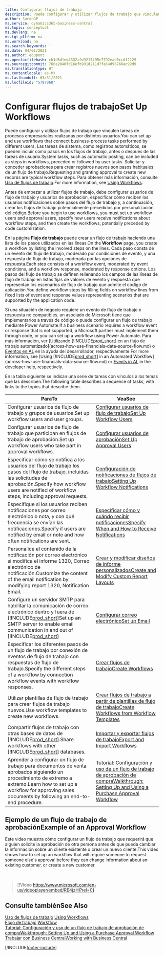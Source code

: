 ```yaml
---
title: Configurar flujos de trabajo
description: Puede configurar y utilizar flujos de trabajo que vinculen tareas de procesos empresariales realizadas por distintos usuarios. Conozca los diferentes pasos que debe seguir.
author: SorenGP
ms.service: dynamics365-business-central
ms.topic: conceptual
ms.devlang: na
ms.tgt_pltfrm: na
ms.workload: na
ms.search.keywords: ''
ms.date: 04/01/2021
ms.author: edupont
ms.openlocfilehash: cb1d6d1ed4332a9d9217495e7792ead0ccd12229
ms.sourcegitcommit: 766e2840fd16efb901d211d7fa64d96766ac99d9
ms.translationtype: HT
ms.contentlocale: es-MX
ms.lasthandoff: 03/31/2021
ms.locfileid: "5787068"
---
```

# <a name="set-up-workflows"></a><span data-ttu-id="0857a-104">Configurar flujos de trabajo</span><span class="sxs-lookup"><span data-stu-id="0857a-104">Set Up Workflows</span></span>

<span data-ttu-id="0857a-105">Puede configurar y utilizar flujos de trabajo que vinculen tareas de procesos empresariales realizadas por distintos usuarios.</span><span class="sxs-lookup"><span data-stu-id="0857a-105">You can set up and use workflows that connect business-process tasks performed by different users.</span></span> <span data-ttu-id="0857a-106">Las tareas de sistema, como registros automáticos, se pueden incluir como pasos en los flujos de trabajo, antes o después de las tareas de usuario.</span><span class="sxs-lookup"><span data-stu-id="0857a-106">System tasks, such as automatic posting, can be included as steps in workflows, preceded or followed by user tasks.</span></span> <span data-ttu-id="0857a-107">Solicitar y conceder aprobaciones para crear registros nuevos son pasos habituales de un flujo de trabajo.</span><span class="sxs-lookup"><span data-stu-id="0857a-107">Requesting and granting approval to create new records are typical workflow steps.</span></span> <span data-ttu-id="0857a-108">Para obtener más información, consulte [Uso de flujos de trabajo](across-use-workflows.md).</span><span class="sxs-lookup"><span data-stu-id="0857a-108">For more information, see [Using Workflows](across-use-workflows.md).</span></span>  

 <span data-ttu-id="0857a-109">Antes de empezar a utilizar flujos de trabajo, debe configurar usuarios de flujo de trabajo y usuarios de aprobación, especificar cómo reciben los usuarios notificaciones sobre pasos del flujo de trabajo y, a continuación, crear los flujos de trabajo potencialmente precedidos por personalización del código.</span><span class="sxs-lookup"><span data-stu-id="0857a-109">Before you begin to use workflows, you must set up workflow users and approval users, specify how users receive notifications about workflow steps, and then create the workflows, potentially preceded by code customization.</span></span>  

 <span data-ttu-id="0857a-110">En la página **Flujo de trabajo** puede crear un flujo de trabajo haciendo una lista de los pasos utilizados en las líneas.</span><span class="sxs-lookup"><span data-stu-id="0857a-110">On the **Workflow** page, you create a workflow by listing the involved steps on the lines.</span></span> <span data-ttu-id="0857a-111">Cada paso consta de un evento del flujo de trabajo, moderado por condiciones de evento, y una respuesta de flujo de trabajo, moderada por las opciones de respuesta.</span><span class="sxs-lookup"><span data-stu-id="0857a-111">Each step consists of a workflow event, moderated by event conditions, and a workflow response, moderated by response options.</span></span> <span data-ttu-id="0857a-112">Los pasos del flujo de trabajo se definen rellenando los campos de las líneas de flujo de trabajo en listas fijas de valores de evento y respuesta que representan los escenarios de flujo de trabajo que admite el código de aplicación.</span><span class="sxs-lookup"><span data-stu-id="0857a-112">You define workflow steps by filling fields on workflow lines from fixed lists of event and response values representing scenarios that are supported by the application code.</span></span>  

 <span data-ttu-id="0857a-113">Si una situación de negocio requiere un evento de flujo de trabajo o respuesta no compatibles, un asociado de Microsoft tiene que implementarlos a través de código o puede configurar un flujo de trabajo mediante Power Automate.</span><span class="sxs-lookup"><span data-stu-id="0857a-113">If a business scenario requires a workflow event or response that is not supported, a Microsoft partner must implement them through code, or you can set up a workflow using Power Automate.</span></span> <span data-ttu-id="0857a-114">Para más información, ver [Utilizando [!INCLUDE[prod_short](includes/prod_short.md)] en un flujo de trabajo automatizado](across-how-use-financials-data-source-flow.md) o [Eventos en AL](/dynamics365/business-central/dev-itpro/developer/devenv-events-in-al) en la ayuda del desarrollador, respectivamente.</span><span class="sxs-lookup"><span data-stu-id="0857a-114">For more information, see [Using [!INCLUDE[prod_short](includes/prod_short.md)] in an Automated Workflow](across-how-use-financials-data-source-flow.md) or [Events in AL](/dynamics365/business-central/dev-itpro/developer/devenv-events-in-al) in the developer help, respectively.</span></span>

 <span data-ttu-id="0857a-115">En la tabla siguiente se indican una serie de tareas con vínculos a los temas que las describen.</span><span class="sxs-lookup"><span data-stu-id="0857a-115">The following table describes a sequence of tasks, with links to the topics that describe them.</span></span>  

|<span data-ttu-id="0857a-116">**Para**</span><span class="sxs-lookup"><span data-stu-id="0857a-116">**To**</span></span>|<span data-ttu-id="0857a-117">**Vea**</span><span class="sxs-lookup"><span data-stu-id="0857a-117">**See**</span></span>|  
|------------|-------------|  
|<span data-ttu-id="0857a-118">Configurar usuarios de flujo de trabajo y grupos de usuarios.</span><span class="sxs-lookup"><span data-stu-id="0857a-118">Set up workflow users and user groups.</span></span>|[<span data-ttu-id="0857a-119">Configurar usuarios de flujo de trabajo</span><span class="sxs-lookup"><span data-stu-id="0857a-119">Set Up Workflow Users</span></span>](across-how-to-set-up-workflow-users.md)|  
|<span data-ttu-id="0857a-120">Configurar usuarios de flujo de trabajo que participan en flujos de trabajo de aprobación.</span><span class="sxs-lookup"><span data-stu-id="0857a-120">Set up workflow users who take part in approval workflows.</span></span>|[<span data-ttu-id="0857a-121">Configurar usuarios de aprobación</span><span class="sxs-lookup"><span data-stu-id="0857a-121">Set Up Approval Users</span></span>](across-how-to-set-up-approval-users.md)|  
|<span data-ttu-id="0857a-122">Especificar cómo se notifica a los usuarios del flujo de trabajo los pasos del flujo de trabajo, incluidas las solicitudes de aprobación.</span><span class="sxs-lookup"><span data-stu-id="0857a-122">Specify how workflow users are notified of workflow steps, including approval requests.</span></span>|[<span data-ttu-id="0857a-123">Configuración de notificaciones de flujos de trabajo</span><span class="sxs-lookup"><span data-stu-id="0857a-123">Setting Up Workflow Notifications</span></span>](across-setting-up-workflow-notifications.md)|  
|<span data-ttu-id="0857a-124">Especifique si los usuarios reciben notificaciones por correo electrónico o nota, y con qué frecuencia se envían las notificaciones.</span><span class="sxs-lookup"><span data-stu-id="0857a-124">Specify if users are notified by email or note and how often notifications are sent.</span></span>|[<span data-ttu-id="0857a-125">Especificar cómo y cuándo recibir notificaciones</span><span class="sxs-lookup"><span data-stu-id="0857a-125">Specify When and How to Receive Notifications</span></span>](across-how-to-specify-when-and-how-to-receive-notifications.md)|  
|<span data-ttu-id="0857a-126">Personalice el contenido de la notificación por correo electrónico si modifica el informe 1320, Correo electrónico de notificación.</span><span class="sxs-lookup"><span data-stu-id="0857a-126">Customize the content of the email notification by modifying report 1320, Notification Email.</span></span>|[<span data-ttu-id="0857a-127">Crear y modificar diseños de informe personalizados</span><span class="sxs-lookup"><span data-stu-id="0857a-127">Create and Modify Custom Report Layouts</span></span>](ui-how-create-custom-report-layout.md)|  
|<span data-ttu-id="0857a-128">Configure un servidor SMTP para habilitar la comunicación de correo electrónico dentro y fuera de [!INCLUDE[prod_short](includes/prod_short.md)]</span><span class="sxs-lookup"><span data-stu-id="0857a-128">Set up an SMTP server to enable email communication in and out of [!INCLUDE[prod_short](includes/prod_short.md)]</span></span>|[<span data-ttu-id="0857a-129">Configurar correo electrónico</span><span class="sxs-lookup"><span data-stu-id="0857a-129">Set up Email</span></span>](admin-how-setup-email.md)|
|<span data-ttu-id="0857a-130">Especificar los diferentes pasos de un flujo de trabajo por conexión de eventos de flujo de trabajo con respuestas de flujo de trabajo.</span><span class="sxs-lookup"><span data-stu-id="0857a-130">Specify the different steps of a workflow by connection workflow events with workflow responses.</span></span>|[<span data-ttu-id="0857a-131">Crear flujos de trabajo</span><span class="sxs-lookup"><span data-stu-id="0857a-131">Create Workflows</span></span>](across-how-to-create-workflows.md)|  
|<span data-ttu-id="0857a-132">Utilizar plantillas de flujo de trabajo para crear flujos de trabajo nuevos.</span><span class="sxs-lookup"><span data-stu-id="0857a-132">Use workflow templates to create new workflows.</span></span>|[<span data-ttu-id="0857a-133">Crear flujos de trabajo a partir de plantillas de flujo de trabajo</span><span class="sxs-lookup"><span data-stu-id="0857a-133">Create Workflows from Workflow Templates</span></span>](across-how-to-create-workflows-from-workflow-templates.md)|  
|<span data-ttu-id="0857a-134">Compartir flujos de trabajo con otras bases de datos de [!INCLUDE[prod_short](includes/prod_short.md)].</span><span class="sxs-lookup"><span data-stu-id="0857a-134">Share workflows with other [!INCLUDE[prod_short](includes/prod_short.md)] databases.</span></span>|[<span data-ttu-id="0857a-135">Importar y exportar flujos de trabajo</span><span class="sxs-lookup"><span data-stu-id="0857a-135">Export and Import Workflows</span></span>](across-how-to-export-and-import-workflows.md)|  
|<span data-ttu-id="0857a-136">Aprender a configurar un flujo de trabajo para documentos de venta aprobados siguiendo un procedimiento de extremo a extremo.</span><span class="sxs-lookup"><span data-stu-id="0857a-136">Learn how to set up a workflow for approving sales documents by following an end-to-end procedure.</span></span>|[<span data-ttu-id="0857a-137">Tutorial: Configuración y uso de un flujo de trabajo de aprobación de compra</span><span class="sxs-lookup"><span data-stu-id="0857a-137">Walkthrough: Setting Up and Using a Purchase Approval Workflow</span></span>](walkthrough-setting-up-and-using-a-purchase-approval-workflow.md)|  

## <a name="example-of-an-approval-workflow"></a><span data-ttu-id="0857a-138">Ejemplo de un flujo de trabajo de aprobación</span><span class="sxs-lookup"><span data-stu-id="0857a-138">Example of an Approval Workflow</span></span>
<span data-ttu-id="0857a-139">Este video muestra cómo configurar un flujo de trabajo que requerirá que alguien solicite la aprobación de otra persona antes de que pueda cambiar la información sobre un cliente existente o crear un nuevo cliente.</span><span class="sxs-lookup"><span data-stu-id="0857a-139">This video shows how to set up an workflow that will require someone to request someone else's approval before they can change information about an existing customer, or create a new customer.</span></span>  
<br><br>  

> [!Video https://www.microsoft.com/en-us/videoplayer/embed/RE4jzHI?rel=0]

## <a name="see-also"></a><span data-ttu-id="0857a-140">Consulte también</span><span class="sxs-lookup"><span data-stu-id="0857a-140">See Also</span></span>  
 <span data-ttu-id="0857a-141">[Uso de flujos de trabajo](across-use-workflows.md) </span><span class="sxs-lookup"><span data-stu-id="0857a-141">[Using Workflows](across-use-workflows.md) </span></span>  
 <span data-ttu-id="0857a-142">[Flujo de trabajo](across-workflow.md) </span><span class="sxs-lookup"><span data-stu-id="0857a-142">[Workflow](across-workflow.md) </span></span>  
 [<span data-ttu-id="0857a-143">Tutorial: Configuración y uso de un flujo de trabajo de aprobación de compra</span><span class="sxs-lookup"><span data-stu-id="0857a-143">Walkthrough: Setting Up and Using a Purchase Approval Workflow</span></span>](walkthrough-setting-up-and-using-a-purchase-approval-workflow.md)  
 [<span data-ttu-id="0857a-144">Trabajar con Business Central</span><span class="sxs-lookup"><span data-stu-id="0857a-144">Working with Business Central</span></span>](ui-work-product.md)


[!INCLUDE[footer-include](includes/footer-banner.md)]